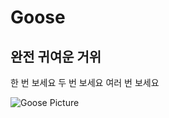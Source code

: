 # Goose

## 완전 귀여운 거위

한 번 보세요 두 번 보세요 여러 번 보세요

![Goose Picture](https://www.nintendo.com.au/web_images/Games/Untitled%20Goose%20Game/Switch_UntitledGooseGame_description-char.png)

